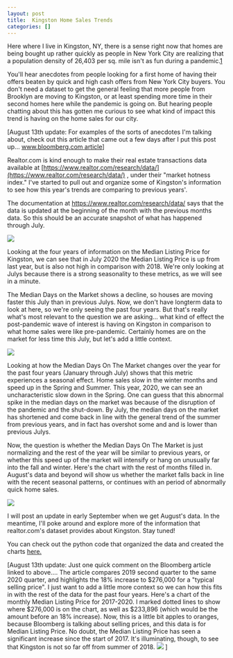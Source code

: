 ```yaml
---
layout: post
title:  Kingston Home Sales Trends
categories: []
---
```



Here where I live in Kingston, NY, there is a sense right now that homes are being bought up rather quickly as people in New York City are realizing that a population density of 26,403 per sq. mile isn't as fun during a pandemic.[1] 

You'll hear anecdotes from people looking for a first home of having their offers beaten by quick and high cash offers from New York City buyers. You don't need a dataset to get the general feeling that more people from Brooklyn are moving to Kingston, or at least spending more time in their second homes here while the pandemic is going on. But hearing people chatting about this has gotten me curious to see what kind of impact this trend is having on the home sales for our city. 

\[August 13th update: For examples of the sorts of anecdotes I'm talking about, check out this article that came out a few days after I put this post up... [www.bloomberg.com article](https://www.bloomberg.com/news/articles/2020-08-12/catskills-town-leads-u-s-in-rising-home-prices-with-nyc-exodus)\]

Realtor.com is kind enough to make their real estate transactions data available at [https://www.realtor.com/research/data/](https://www.realtor.com/research/data/) , under their "market hotness index."
I've started to pull out and organize some of Kingston's information to see how this year's trends are comparing to previous years'.

The documentation at https://www.realtor.com/research/data/ says that the data is updated at the beginning of the month with the previous months data. So this should be an accurate snapshot of what has happened through July. 


<img src="https://oroconnor.github.io/td/images/kingstondata_1.jpg">


Looking at the four years of information on the Median Listing Price for Kingston, we can see that in July 2020 the Median Listing Price is up from last year, but is also not high in comparison with 2018. We're only looking at Julys because there is a strong seasonality to these metrics, as we will see in a minute.

The Median Days on the Market shows a decline, so houses are moving faster this July than in previous Julys. Now, we don't have longterm data to look at here, so we're only seeing the past four years. But that's really what's most relevant to the question we are asking... what kind of effect the post-pandemic wave of interest is having on Kingston in comparison to what home sales were like pre-pandemic. Certainly homes are on the market for less time this July, but let's add a little context. 

<img src="https://oroconnor.github.io/td/images/kingstondata_2.jpg">

Looking at how the Median Days On The Market changes over the year for the past four years (January through July) shows that this metric experiences a seasonal effect. Home sales slow in the winter months and speed up in the Spring and Summer. This year, 2020, we can see an uncharacteristic slow down in the Spring. One can guess that this abnormal spike in the median days on the market was because of the disruption of the pandemic and the shut-down. By July, the median days on the market has shortened and come back in line with the general trend of the summer from previous years, and in fact has overshot some and and is lower than previous Julys. 

Now, the question is whether the Median Days On The Market is just normalizing and the rest of the year will be similar to previous years, or whether this speed up of the market will intensify or hang on unusually far into the fall and winter. 
Here's the chart with the rest of months filled in. August's data and beyond will show us whether the market falls back in line with the recent seasonal patterns, or continues with an period of abnormally quick home sales. 

<img src="https://oroconnor.github.io/td/images/kingstondata_3.jpg">

I will post an update in early September when we get August's data. In the meantime, I'll poke around and explore more of the information that realtor.com's dataset provides about Kingston. Stay tuned!




You can check out the python code that organized the data and created the charts [here.](https://oroconnor.github.io/td/kingston-homes-code/)



\[August 13th update: Just one quick comment on the Bloomberg article linked to above....
The article compares 2019 second quarter to the same 2020 quarter, and highlights the 18% increase to $276,000 for a "typical selling price". I just want to add a little more context so we can how this fits in with the rest of the data for the past four years. Here's a chart of the monthly Median Listing Price for 2017-2020. I marked dotted lines to show where $276,000 is on the chart, as well as $233,896 (which would be the amount before an 18% increase). Now, this is a little bit apples to oranges, because Bloomberg is talking about selling prices, and this data is for Median Listing Price. 
No doubt, the Median Listing Price has seen a significant increase since the start of 2017. It's illuminating, though, to see that Kingston is not so far off from summer of 2018. 
<img src="https://oroconnor.github.io/td/images/kingstondata_4.jpg">
\]








[1]: https://en.wikipedia.org/wiki/Demographics_of_New_York_City
